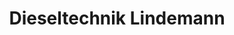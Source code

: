 ---
title: "Dieseltechnik Lindemann"
url: /osterroenfeld/dieseltechnik-lindemann/
shop: Autowerkstatt
---